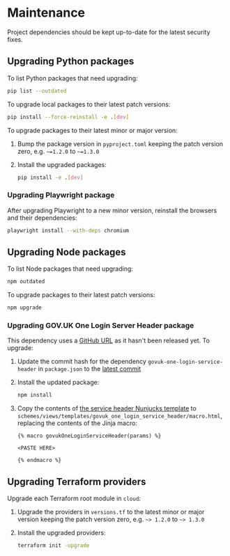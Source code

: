 # Maintenance

Project dependencies should be kept up-to-date for the latest security fixes.

## Upgrading Python packages

To list Python packages that need upgrading:

```bash
pip list --outdated
```

To upgrade local packages to their latest patch versions:

```bash
pip install --force-reinstall -e .[dev]
```

To upgrade packages to their latest minor or major version:

1. Bump the package version in `pyproject.toml` keeping the patch version zero, e.g. `~=1.2.0` to `~=1.3.0`

1. Install the upgraded packages:

   ```bash
   pip install -e .[dev]
   ```

### Upgrading Playwright package

After upgrading Playwright to a new minor version, reinstall the browsers and their dependencies:

```bash
playwright install --with-deps chromium
```

## Upgrading Node packages

To list Node packages that need upgrading:

```bash
npm outdated
```

To upgrade packages to their latest patch versions:

```bash
npm upgrade
```

### Upgrading GOV.UK One Login Server Header package

This dependency uses a [GitHub URL](https://docs.npmjs.com/cli/v10/configuring-npm/package-json#github-urls) as it
hasn't been released yet. To upgrade:

1. Update the commit hash for the dependency `govuk-one-login-service-header` in `package.json` to the
   [latest commit](https://github.com/govuk-one-login/service-header/commits/main/)

1. Install the updated package:

   ```bash
   npm install
   ```

1. Copy the contents of
   [the service header Nunjucks template](https://raw.githubusercontent.com/govuk-one-login/service-header/main/src/nunjucks/template.njk)
   to `schemes/views/templates/govuk_one_login_service_header/macro.html`, replacing the contents of the Jinja macro:

   ```
   {% macro govukOneLoginServiceHeader(params) %}

   <PASTE HERE>

   {% endmacro %}
   ```

## Upgrading Terraform providers

Upgrade each Terraform root module in `cloud`:

1. Upgrade the providers in `versions.tf` to the latest minor or major version keeping the patch version zero,
   e.g. `~> 1.2.0` to `~> 1.3.0`

1. Install the upgraded providers:

   ```bash
   terraform init -upgrade
   ```
